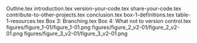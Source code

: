 Outline.tex
introduction.tex
version-your-code.tex
share-your-code.tex
contribute-to-other-projects.tex
conclusion.tex
box-1-definitions.tex
table-1-resources.tex
Box 3: Branching.tex
Box 4: What not to version control.tex
figures/figure_1-01/figure_1-01.png
figures/figure_2_v2-01/figure_2_v2-01.png
figures/figure_3_v2-01/figure_3_v2-01.png
